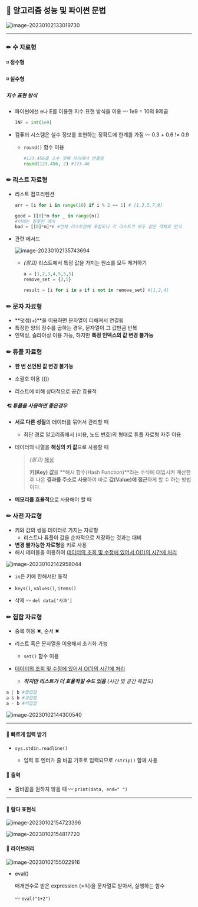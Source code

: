 ## 📝 알고리즘 성능 및 파이썬 문법

![image-20230102133019730](%EC%9D%B4%EC%BD%94%ED%85%8C.assets/image-20230102133019730.png)



------

### ✏ 수 자료형

#### ◽ 정수형

#### ◽ 실수형

##### 지수 표현 방식

- 파이썬에선 e나 E를 이용한 지수 표현 방식을 이용 〰 1e9 = 10의 9제곱

  ```python
  INF = int(1e9)
  ```

- 컴퓨터 시스템은 실수 정보를 표현하는 정확도에 한계를 가짐 〰 0.3 + 0.6  != 0.9

  - `round()` 함수 이용

    ```python
    #123.456을 소수 셋째 자리에서 반올림
    round(123.456, 2) #123.46
    ```





### ✏ 리스트 자료형

- 리스트 컴프리헨션

  ```python
  arr = [i for i in range(10) if i % 2 == 1] # [1,3,5,7,9]
  
  good = [[0]*m for _ in range(n)]
  #아래는 잘못된 예시
  bad = [[0]*m]*n #전체 리스트안에 포함도니 각 리스트가 모두 같은 객체로 인식
  ```

- 관련 메서드

  ![image-20230102135743694](%EC%9D%B4%EC%BD%94%ED%85%8C.assets/image-20230102135743694.png)

  - *(참고)* 리스트에서 특정 값을 가지는 원소를 모두 제거하기

    ```python
    a = [1,2,3,4,5,5,5]
    remove_set = {3,5}
    
    result = [i for i in a if i not in remove_set] #[1,2,4]
    ```





### ✏ 문자 자료형

- **덧셈(+)**을 이용하면 문자열이 더해져서 연결됨
- 특정한 양의 정수를 곱하는 경우, 문자열이 그 값만큼 반복
- 인덱싱, 슬라이싱 이용 가능, 하지만 **특정 인덱스의 값 변경 불가능**





### ✏ 튜플 자료형

- **한 번 선언된 값 변경 불가능**

- 소괄호 이용 (())

- 리스트에 비해 상대적으로 공간 효율적

  

##### 💘 튜플을 사용하면 좋은경우

- **서로 다른 성질**의 데이터를 묶어서 관리할 때

  - 최단 경로 알고리즘에서 (비용, 노드 번호)의 형태로 튜플 자료형 자주 이용

- 데이터의 나열을 **해싱의 키 값**으로 사용할 때

  > *(참고)* <u>해싱</u>
  >
  > **키(Key) 값**을 **해시 함수(Hash Function)**라는 수식에 대입시켜 계산한 후 나온 **결과를 주소로 사용**하여 바로 **값(Value)에 접근**하게 할 수 하는 방법이다.

- **메모리를 효율적**으로 사용해야 할 때





### ✏ 사전 자료형

- 키와 값의 쌍을 데이터로 가지는 자료형
  - 리스트나 튜플이 값을 순차적으로 저장하는 것과는 대비
- **변경 불가능한 자료형**을 키로 사용
- 해시 테이블을 이용하여 <u>데이터의 조회 및 수정에 있어서 O(1)의 시간에 처리</u>



![image-20230102142958044](%EC%9D%B4%EC%BD%94%ED%85%8C.assets/image-20230102142958044.png)

- `in`은 키에 한해서만 동작

- `keys()`, `values()`, `items()`

- 삭제 〰 `del data['사과']`

  



### ✏ 집합 자료형

- 중복 허용 ✖, 순서 ✖

- 리스트 혹은 문자열을 이용해서 초기화 가능
  - `set()` 함수 이용
  
- <u>데이터의 조회 및 수정에 있어서 O(1)의 시간에 처리</u>

  - ***하지만 리스트가 더 효율적일 수도 있음*** *(시간 및 공간 복잡도)*

    [참고]: https://velog.io/@hsw0194/Python에서-Set이-느려질때가-있다고

    

```python
a | b #합집합
a & b #교집합
a - b #차집합
```

![image-20230102144300540](%EC%9D%B4%EC%BD%94%ED%85%8C.assets/image-20230102144300540.png)

-----

#### 💨 빠르게 입력 받기

- `sys.stdin.readline()`

  - 입력 후 엔터가 줄 바꿈 기호로 입력되므로 `rstrip()` 함께 사용

    

#### 💨 출력

- 줄바꿈을 원하지 않을 때 〰 `print(data, end=" ")`

-----

#### 🎲 람다 표현식

![image-20230102154723396](%EC%9D%B4%EC%BD%94%ED%85%8C.assets/image-20230102154723396.png)

![image-20230102154817720](%EC%9D%B4%EC%BD%94%ED%85%8C.assets/image-20230102154817720.png)





#### 🎲 라이브러리

![image-20230102155022916](%EC%9D%B4%EC%BD%94%ED%85%8C.assets/image-20230102155022916.png)

- eval()

  매개변수로 받은 expression (=식)을 문자열로 받아서, 실행하는 함수

  〰 `eval("1+2")`

  